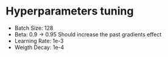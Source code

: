 # Hyperparameters tuning

- Batch Size: 128
- Beta: 0.9 -> 0.95 Should increase the past gradients effect
- Learning Rate: 1e-3
- Weigth Decay: 1e-4
